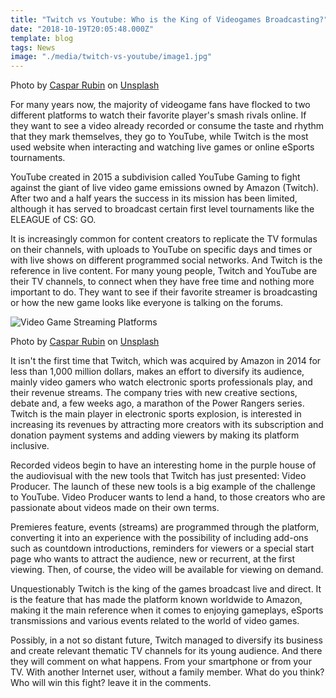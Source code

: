 ```yaml
---
title: "Twitch vs Youtube: Who is the King of Videogames Broadcasting?"
date: "2018-10-19T20:05:48.000Z"
template: blog
tags: News
image: "./media/twitch-vs-youtube/image1.jpg"
---
```

<credits>Photo by [Caspar Rubin](https://unsplash.com/photos/DrL-cwqD6tM?utm_source=unsplash&utm_medium=referral&utm_content=creditCopyText) on [Unsplash](https://unsplash.com/search/photos/twitch?utm_source=unsplash&utm_medium=referral&utm_content=creditCopyText)</credits>


For many years now, the majority of videogame fans have flocked to two different platforms to watch their favorite player's smash rivals online. If they want to see a video already recorded or consume the taste and rhythm that they mark themselves, they go to YouTube, while Twitch is the most used website when interacting and watching live games or online eSports tournaments.

YouTube created in 2015 a subdivision called YouTube Gaming to fight against the giant of live video game emissions owned by Amazon (Twitch). After two and a half years the success in its mission has been limited, although it has served to broadcast certain first level tournaments like the ELEAGUE of CS: GO.

It is increasingly common for content creators to replicate the TV formulas on their channels, with uploads to YouTube on specific days and times or with live shows on different programmed social networks. And Twitch is the reference in live content. For many young people, Twitch and YouTube are their TV channels, to connect when they have free time and nothing more important to do. They want to see if their favorite streamer is broadcasting or how the new game looks like everyone is talking on the forums.



![Video Game Streaming Platforms](media/twitch-vs-youtube/image2.jpg)


<credits>Photo by [Caspar Rubin](https://unsplash.com/photos/HUBNTCzE-R8?utm_source=unsplash&utm_medium=referral&utm_content=creditCopyText) on [Unsplash](https://unsplash.com/search/photos/twitch?utm_source=unsplash&utm_medium=referral&utm_content=creditCopyText)</credits>

It isn't the first time that Twitch, which was acquired by Amazon in 2014 for less than 1,000 million dollars, makes an effort to diversify its audience, mainly video gamers who watch electronic sports professionals play, and their revenue streams. The company tries with new creative sections, debate and, a few weeks ago, a marathon of the Power Rangers series. Twitch is the main player in electronic sports explosion, is interested in increasing its revenues by attracting more creators with its subscription and donation payment systems and adding viewers by making its platform inclusive.

Recorded videos begin to have an interesting home in the purple house of the audiovisual with the new tools that Twitch has just presented: Video Producer. The launch of these new tools is a big example of the challenge to YouTube. Video Producer wants to lend a hand, to those creators who are passionate about videos made on their own terms.

Premieres feature, events (streams) are programmed through the platform, converting it into an experience with the possibility of including add-ons such as countdown introductions, reminders for viewers or a special start page who wants to attract the audience, new or recurrent, at the first viewing. Then, of course, the video will be available for viewing on demand.

Unquestionably Twitch is the king of the games broadcast live and direct. It is the feature that has made the platform known worldwide to Amazon, making it the main reference when it comes to enjoying gameplays, eSports transmissions and various events related to the world of video games.

Possibly, in a not so distant future, Twitch managed to diversify its business and create relevant thematic TV channels for its young audience. And there they will comment on what happens. From your smartphone or from your TV. With another Internet user, without a family member. What do you think? Who will win this fight? leave it in the comments.
